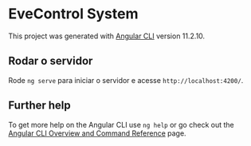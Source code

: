   # EveControl System

This project was generated with [Angular CLI](https://github.com/angular/angular-cli) version 11.2.10.

## Rodar o servidor

Rode `ng serve` para iniciar o servidor e acesse `http://localhost:4200/`.

## Further help

To get more help on the Angular CLI use `ng help` or go check out the [Angular CLI Overview and Command Reference](https://angular.io/cli) page.

